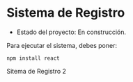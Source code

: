 <h1> Sistema de Registro</h1>

- Estado del proyecto: En construcción.

Para ejecutar el sistema, debes poner:

```npm install react```

Sitema de Registro 2
